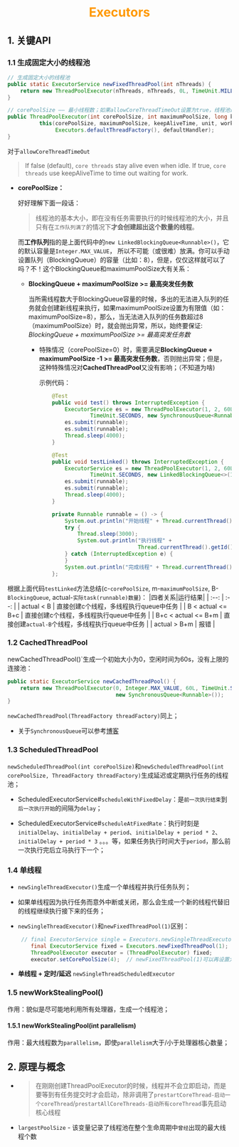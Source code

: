# <div style="text-align:center;color:#FF9900">Executors</div>

## 1. 关键API

### 1.1 生成固定大小的线程池

```Java
// 生成固定大小的线程池
public static ExecutorService newFixedThreadPool(int nThreads) {
    return new ThreadPoolExecutor(nThreads, nThreads, 0L, TimeUnit.MILLISECONDS, new LinkedBlockingQueue<Runnable>());
}

// corePoolSize —— 最小线程数；如果allowCoreThreadTimeOut设置为true，线程池最后会减少到0；
public ThreadPoolExecutor(int corePoolSize, int maximumPoolSize, long keepAliveTime, TimeUnit unit, BlockingQueue<Runnable> workQueue) {
          this(corePoolSize, maximumPoolSize, keepAliveTime, unit, workQueue,
               Executors.defaultThreadFactory(), defaultHandler);
}
```
对于`allowCoreThreadTimeOut`
> If false (default), `core threads` stay alive even when idle.
> If true, `core threads` use keepAliveTime to time out waiting for work.

* **corePoolSize：**

    好好理解下面一段话：

    > 线程池的基本大小，即在没有任务需要执行的时候线程池的大小，并且只有在`工作队列满了`的情况下**才会创建超出这个数量的线程**。

    而**工作队列**指的是上面代码中的`new LinkedBlockingQueue<Runnable>()`，它的默认容量是`Integer.MAX_VALUE`， 所以不可能（或很难）放满。你可以手动设置队列（BlockingQueue）的容量（比如：8），但是，仅仅这样就可以了吗？不！这个BlockingQueue和maximumPoolSize大有关系：

    * **BlockingQueue + maximumPoolSize >= 最高突发任务数**

      当所需线程数大于BlockingQueue容量的时候，多出的无法进入队列的任务就会创建新线程来执行，如果maximumPoolSize设置为有限值（如：maximumPoolSize=8），那么，当无法进入队列的任务数超过8（maximumPoolSize）时，就会抛出异常，所以，始终要保证: *BlockingQueue + maximumPoolSize >= 最高突发任务数*

      * 特殊情况（corePoolSize=0）时，需要满足**BlockingQueue + maximumPoolSize -1 >= 最高突发任务数**，否则抛出异常；但是，这种特殊情况对**CachedThreadPool**又没有影响；（不知道为啥)

        示例代码：

        ```java
            @Test
            public void test() throws InterruptedException {
                ExecutorService es = new ThreadPoolExecutor(1, 2, 60L,
                        TimeUnit.SECONDS, new SynchronousQueue<Runnable>());
                es.submit(runnable);
                es.submit(runnable);
                Thread.sleep(4000);
            }

            @Test
            public void testLinked() throws InterruptedException {
                ExecutorService es = new ThreadPoolExecutor(1, 2, 60L,
                        TimeUnit.SECONDS, new LinkedBlockingQueue<>(1));
                es.submit(runnable);
                es.submit(runnable);
                Thread.sleep(4000);
            }

            private Runnable runnable = () -> {
                System.out.println("开始线程" + Thread.currentThread().getId());
                try {
                    Thread.sleep(3000);
                    System.out.println("执行线程" +
                                       Thread.currentThread().getId());
                } catch (InterruptedException e) {
                }
                System.out.println("完成线程" + Thread.currentThread().getId());
            };
        ```
根据上面代码`testLinked`方法总结(c-`corePoolSize`, m-`maximumPoolSize`, B-`BlockingQueue`, actual-`实际task(runnable)数量`)：
|四者关系|运行结果|
| :--: | :--: |
| actual < B  | 直接创建c个线程，多线程执行queue中任务  |
| B < actual <= B+c  | 直接创建c个线程，多线程执行queue中任务  |
| B+c < actual <= B+m   | 直接创建`actual-B`个线程，多线程执行queue中任务 |
| actual > B+m | 报错  |


### 1.2 CachedThreadPool

newCachedThreadPool()`生成一个初始大小为0，空闲时间为60s，没有上限的连接池：

```java
public static ExecutorService newCachedThreadPool() {
	return new ThreadPoolExecutor(0, Integer.MAX_VALUE, 60L, TimeUnit.SECONDS,
                                  new SynchronousQueue<Runnable>());
}
```

`newCachedThreadPool(ThreadFactory threadFactory)`同上；

* 关于`SynchronousQueue`可以参考[博客](https://blog.csdn.net/yanyan19880509/article/details/52562039)

### 1.3 ScheduledThreadPool

`newScheduledThreadPool(int corePoolSize)`和`newScheduledThreadPool(int corePoolSize, ThreadFactory threadFactory)`生成延迟或定期执行任务的线程池；


  * ScheduledExecutorService#`scheduleWithFixedDelay`：是`前一次执行结束`到`后一次执行开始`的间隔为`delay`；

  * ScheduledExecutorService#`scheduleAtFixedRate`：执行时刻是`initialDelay`、`initialDelay + period`、`initialDelay + period * 2`、`initialDelay + period * 3` 。。。等，如果任务执行时间大于`period`，那么前一次执行完后立马执行下一个；
### 1.4 单线程

  - `newSingleThreadExecutor()`生成一个单线程并执行任务队列；

  - 如果单线程因为执行任务而意外中断或关闭，那么会生成一个新的线程代替旧的线程继续执行接下来的任务；

  - `newSingleThreadExecutor()`和`newFixedThreadPool(1)`区别：

    ```java
     // final ExecutorService single = Executors.newSingleThreadExecutor();
        final ExecutorService fixed = Executors.newFixedThreadPool(1);
        ThreadPoolExecutor executor = (ThreadPoolExecutor) fixed;
        executor.setCorePoolSize(4);  // newFixedThreadPool(1)可以再设置大小
    ```
* **单线程 + 定时/延迟**
  `newSingleThreadScheduledExecutor`
### 1.5 newWorkStealingPool()

  作用：貌似是尽可能地利用所有处理器，生成一个线程池；

#### 1.5.1 newWorkStealingPool(int parallelism)
作用：最大线程数为`parallelism`，即使`parallelism`大于/小于处理器核心数量；

## 2. 原理与概念

* > 在刚刚创建ThreadPoolExecutor的时候，线程并不会立即启动，而是要等到有任务提交时才会启动，除非调用了`prestartCoreThread-启动一个coreThread`/`prestartAllCoreThreads-启动所有coreThread`事先启动核心线程

* `largestPoolSize` - 该变量记录了线程池在整个生命周期中`曾经`出现的最大线程个数
